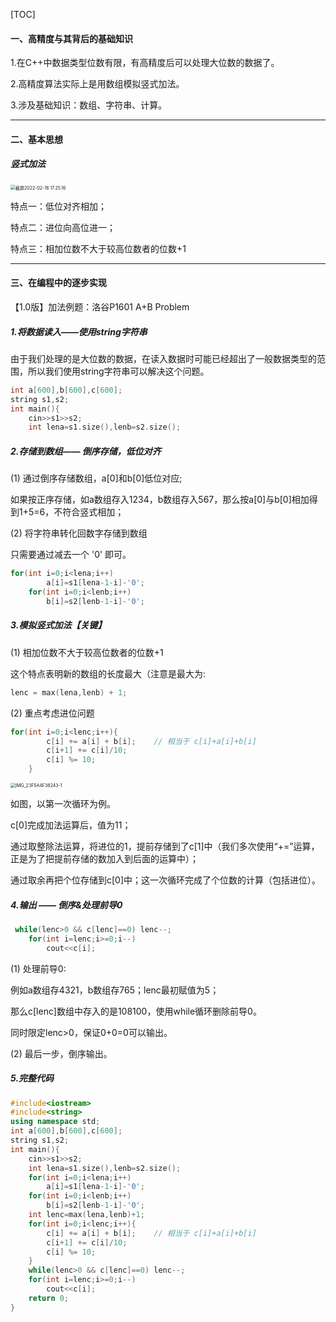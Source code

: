 [TOC]



#### 一、高精度与其背后的基础知识

1.在C++中数据类型位数有限，有高精度后可以处理大位数的数据了。

2.高精度算法实际上是用数组模拟竖式加法。

3.涉及基础知识：数组、字符串、计算。

---

#### 二、基本思想

##### 竖式加法

<img src="https://tva1.sinaimg.cn/large/e6c9d24ely1gzfkj1g235j207w05yq2t.jpg" alt="截屏2022-02-16 17.25.16" style="zoom:50%;" />

特点一：低位对齐相加；

特点二：进位向高位进一；

特点三：相加位数不大于较高位数者的位数+1

---

#### 三、在编程中的逐步实现

【1.0版】加法例题：洛谷P1601 A+B Problem



##### 1.将数据读入——使用string字符串

由于我们处理的是大位数的数据，在读入数据时可能已经超出了一般数据类型的范围，所以我们使用string字符串可以解决这个问题。



```C++
int a[600],b[600],c[600];
string s1,s2;
int main(){
    cin>>s1>>s2;
    int lena=s1.size(),lenb=s2.size();
```



##### 2.存储到数组—— 倒序存储，低位对齐



(1)  通过倒序存储数组，a[0]和b[0]低位对应;

如果按正序存储，如a数组存入1234，b数组存入567，那么按a[0]与b[0]相加得到1+5=6，不符合竖式相加；



(2)  将字符串转化回数字存储到数组

只需要通过减去一个 '0' 即可。



```C++
for(int i=0;i<lena;i++)
        a[i]=s1[lena-1-i]-'0';
    for(int i=0;i<lenb;i++)
        b[i]=s2[lenb-1-i]-'0';
```



##### 3.模拟竖式加法【关键】

(1)  相加位数不大于较高位数者的位数+1 

这个特点表明新的数组的长度最大（注意是最大为:

```C++
lenc = max(lena,lenb) + 1;
```

(2)  重点考虑进位问题

```C++
for(int i=0;i<lenc;i++){
        c[i] += a[i] + b[i];    // 相当于 c[i]+a[i]+b[i]
        c[i+1] += c[i]/10;
        c[i] %= 10;
    }
```

<img src="https://tva1.sinaimg.cn/large/e6c9d24ely1gzfmnarhkbj20si0gedgp.jpg" alt="IMG_23F5A4F38243-1" style="zoom: 50%;" />

如图，以第一次循环为例。

c[0]完成加法运算后，值为11；

通过取整除法运算，将进位的1，提前存储到了c[1]中（我们多次使用“+=”运算，正是为了把提前存储的数加入到后面的运算中）；

通过取余再把个位存储到c[0]中；这一次循环完成了个位数的计算（包括进位）。



##### 4.输出 —— 倒序&处理前导0

```C++
 while(lenc>0 && c[lenc]==0) lenc--;
    for(int i=lenc;i>=0;i--)
        cout<<c[i];
```

(1)  处理前导0:

例如a数组存4321，b数组存765；lenc最初赋值为5；

那么c[lenc]数组中存入的是108100，使用while循环删除前导0。

同时限定lenc>0，保证0+0=0可以输出。

(2)  最后一步，倒序输出。



##### 5.完整代码

```C++
#include<iostream>
#include<string>
using namespace std;
int a[600],b[600],c[600];
string s1,s2;
int main(){
    cin>>s1>>s2;
    int lena=s1.size(),lenb=s2.size();
    for(int i=0;i<lena;i++)
        a[i]=s1[lena-1-i]-'0';
    for(int i=0;i<lenb;i++)
        b[i]=s2[lenb-1-i]-'0';
    int lenc=max(lena,lenb)+1;
    for(int i=0;i<lenc;i++){
        c[i] += a[i] + b[i];    // 相当于 c[i]+a[i]+b[i]
        c[i+1] += c[i]/10;
        c[i] %= 10;
    }
    while(lenc>0 && c[lenc]==0) lenc--;
    for(int i=lenc;i>=0;i--)
        cout<<c[i];
    return 0;
}
```

